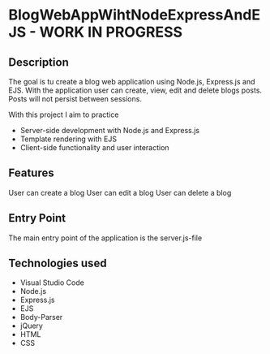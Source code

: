 # BlogWebAppWihtNodeExpressAndEJS - WORK IN PROGRESS

## Description
The goal is tu create a blog web application using Node.js, Express.js and EJS. With the application user can create, view, edit and delete blogs posts. Posts will not persist between sessions. 

With this project I aim to practice
- Server-side development with Node.js and Express.js
- Template rendering with EJS
- Client-side functionality and user interaction

## Features
User can create a blog
User can edit a blog
User can delete a blog

## Entry Point
The main entry point of the application is the server.js-file

## Technologies used
- Visual Studio Code
- Node.js
- Express.js
- EJS
- Body-Parser
- jQuery
- HTML
- CSS
